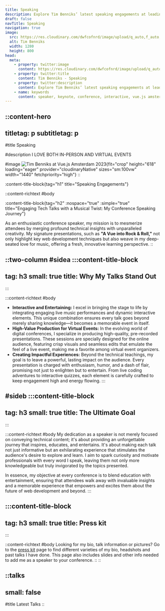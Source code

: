 ```yaml
---
title: Speaking
description: Explore Tim Benniks’ latest speaking engagements at leading tech conferences, covering Vue.js, and the future of web development with composable architectures.
draft: false
navTitle: Speaking
navigation: true
image:
  src: https://res.cloudinary.com/dwfcofnrd/image/upload/q_auto,f_auto,w_1280/Tim/Tim%20On%20Stage.jpg
  alt: Tim Benniks
  width: 1280
  height: 800
head:
  meta:
    - property: twitter:image
      content: https://res.cloudinary.com/dwfcofnrd/image/upload/q_auto,f_auto,w_1280/Tim/Tim%20On%20Stage.jpg
    - property: twitter:title
      content: Tim Benniks - Speaking
    - property: twitter:description
      content: Explore Tim Benniks’ latest speaking engagements at leading tech conferences, covering Vue.js, and the future of web development with composable architectures.
    - name: keywords
      content: speaker, keynote, conference, interactive, vue.js amsterdam, Nuxt
---
```


::content-hero
---
titletag: p
subtitletag: p
---
#title
Speaking

#description
I LOVE BOTH IN-PERSON AND VIRTUAL EVENTS

#image
![Tim Benniks at Vue.js Amsterdam 2023](/Tim/332051017_2552795964930421_7872527921593081497_n.jpg){fit="crop" height="618" loading="eager" provider="cloudinaryNative" sizes="sm:100vw" width="1440" fetchpriority="high"}
::

:content-title-block{tag="h1" title="Speaking Engagements"} 

::content-richtext
#body

:content-title-block{tag="h2" :nospace="true" :simple="true" title="Engaging Tech Talks with a Musical Twist: My Conference Speaking Journey"} 

As an enthusiastic conference speaker, my mission is to mesmerize attendees by merging profound technical insights with unparalleled creativity. My signature presentations, such as **"A Vue into Rock & Roll,"** not only highlight key web development techniques but also weave in my deep-seated love for music, offering a fresh, innovative learning perspective.
::


::two-column
#sidea
  :::content-title-block
  ---
  tag: h3
  small: true
  title: Why My Talks Stand Out
  ---
  :::

  :::content-richtext
  #body
  * **Interactive and Entertaining:** I excel in bringing the stage to life by integrating engaging live music performances and dynamic interactive elements. This unique combination ensures every talk goes beyond merely sharing knowledge—it becomes a memorable event in itself.
  * **High-Value Production for Virtual Events:** In the evolving world of digital conferences, I specialize in producing high-quality, pre-recorded presentations. These sessions are specially designed for the online audience, featuring crisp visuals and seamless edits that emulate the feel of a live event, making me a favorite among virtual event organizers.
  * **Creating Impactful Experiences:** Beyond the technical teachings, my goal is to leave a powerful, lasting impact on the audience. Every presentation is charged with enthusiasm, humor, and a dash of flair, promising not just to enlighten but to entertain. From live coding adventures to interactive quizzes, each element is carefully crafted to keep engagement high and energy flowing.
  :::

#sideb
  :::content-title-block
  ---
  tag: h3
  small: true
  title: The Ultimate Goal
  ---
  :::

  :::content-richtext
  #body
  My dedication as a speaker is not merely focused on conveying technical content; it's about providing an unforgettable journey that inspires, educates, and entertains. It's about making each talk not just informative but an exhilarating experience that stimulates the audience's desire to explore and learn. I aim to spark curiosity and motivate professionals with every word I speak, leaving them not only more knowledgeable but truly invigorated by the topics presented.

  In essence, my objective at every conference is to blend education with entertainment, ensuring that attendees walk away with invaluable insights and a memorable experience that empowers and excites them about the future of web development and beyond.
  :::

  :::content-title-block
  ---
  tag: h3
  small: true
  title: Press kit
  ---
  :::

  ::content-richtext
  #body
  Looking for my bio, talk information or pictures? Go to the [press kit](/presskit) page to find different varieties of my bio, headshots and past talks I have done. This page also includes slides and other info needed to add me as a speaker to your conference.
  ::
::

::talks
---
small: false
---
#title
Latest Talks
::
